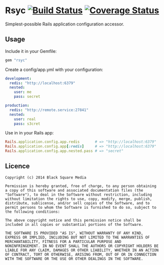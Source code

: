 # Rsyc [![Build Status](https://travis-ci.org/bsm/rsyc.png?branch=master)](https://travis-ci.org/bsm/rsyc) [![Coverage Status](https://coveralls.io/repos/bsm/rsyc/badge.png?branch=master)](https://coveralls.io/r/bsm/rsyc?branch=master)

Simplest-possible Rails application configuration accessor.

## Usage

Include it in your Gemfile:

```ruby
gem "rsyc"
```

Create a config/app.yml with your configuration:

```yaml
development:
  redis: "http://localhost:6379"
  nested:
    user: me
    pass: secret

production:
  redis: "http://remote.service:27841"
  nested:
    user: real
    pass: s3cret
```

Use in in your Rails app:

```ruby
Rails.application.config.app.redis       # => "http://localhost:6379"
Rails.application.config.app[:redis]     # => "http://localhost:6379"
Rails.application.config.app.nested.pass # => "secret"
```

## Licence

```
Copyright (c) 2014 Black Square Media

Permission is hereby granted, free of charge, to any person obtaining
a copy of this software and associated documentation files (the
"Software"), to deal in the Software without restriction, including
without limitation the rights to use, copy, modify, merge, publish,
distribute, sublicense, and/or sell copies of the Software, and to
permit persons to whom the Software is furnished to do so, subject to
the following conditions:

The above copyright notice and this permission notice shall be
included in all copies or substantial portions of the Software.

THE SOFTWARE IS PROVIDED "AS IS", WITHOUT WARRANTY OF ANY KIND,
EXPRESS OR IMPLIED, INCLUDING BUT NOT LIMITED TO THE WARRANTIES OF
MERCHANTABILITY, FITNESS FOR A PARTICULAR PURPOSE AND
NONINFRINGEMENT. IN NO EVENT SHALL THE AUTHORS OR COPYRIGHT HOLDERS BE
LIABLE FOR ANY CLAIM, DAMAGES OR OTHER LIABILITY, WHETHER IN AN ACTION
OF CONTRACT, TORT OR OTHERWISE, ARISING FROM, OUT OF OR IN CONNECTION
WITH THE SOFTWARE OR THE USE OR OTHER DEALINGS IN THE SOFTWARE.
```
